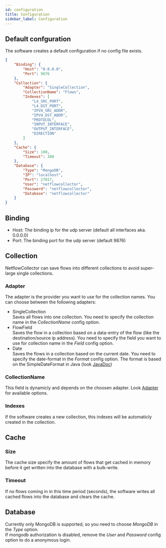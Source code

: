 ```yaml
---
id: configuration
title: Configuration
sidebar_label: Configuration
---
```


## Default confguration

The software creates a default configuration if no config file exists.
```json
{
	"Binding": {
		"Host": "0.0.0.0",
		"Port": 9876
	},
	"Collection": {
		"Adapter": "SingleCollection",
		"CollectionName": "Flows",
		"Indexes": [
			"L4_SRC_PORT",
			"L4_DST_PORT",
			"IPV4_SRC_ADDR",
			"IPV4_DST_ADDR",
			"PROTOCOL",
			"INPUT_INTERFACE",
			"OUTPUT_INTERFACE",
			"DIRECTION"
		]
	},
	"Cache": {
		"Size": 100,
		"Timeout": 300
	},
	"Database": {
		"Type": "MongoDB",
		"IP": "localhost",
		"Port": 27017,
		"User": "netflowcollector",
		"Password": "netflowcollector",
		"Database": "netflowcollector"
	}
}
```

## Binding

- Host: The binding ip for the udp server (default all interfaces aka. 0.0.0.0)
- Port: The binding port for the udp server (default 9876)

## Collection

NetflowCollector can save flows into different collections to avoid super-large single collections.

### Adapter

The adapter is the provider you want to use for the collection names. You can choose between the following adapters:

- SingleCollection  
Saves all flows into one collection. You need to specify the collection name in the *CollectionName* config option.
- FlowField  
Saves the flow in a collection based on a data-entry of the flow (like the destination/source ip address). You need to specify the field you want to use for collection name in the *Field* config option.
- Date  
Saves the flows in a collection based on the current date. You need to specify the date-format in the *Format* config option. The format is based on the SimpleDateFormat in Java (look [JavaDoc](https://docs.oracle.com/javase/7/docs/api/java/text/SimpleDateFormat.html))

### CollectionName

This field is dynamicly and depends on the choosen adapter. Look [Adapter](#adapter) for available options.

### Indexes

If the software creates a new collection, this indexes will be automaticly created in the collection.

## Cache

### Size

The cache size specify the amount of flows that get cached in memory before it get written into the database with a bulk-write.

### Timeout

If no flows coming in in this time period (seconds), the software writes all cached flows into the database and clears the cache.

## Database

Currently only MongoDB is supported, so you need to choose *MongoDB* in the *Type* option.  
If mongodb authorization is disabled, remove the *User* and *Password* config option to do a anonymous login.